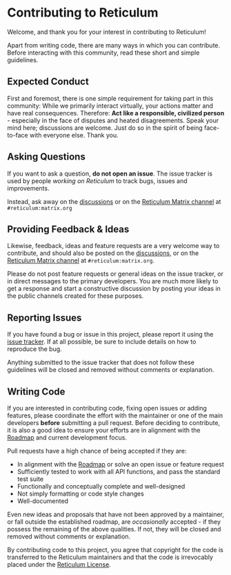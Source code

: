 # Contributing to Reticulum

Welcome, and thank you for your interest in contributing to Reticulum!

Apart from writing code, there are many ways in which you can contribute. Before interacting with this community, read these short and simple guidelines.

## Expected Conduct

First and foremost, there is one simple requirement for taking part in this community: While we primarily interact virtually, your actions matter and have real consequences. Therefore: **Act like a responsible, civilized person** - especially in the face of disputes and heated disagreements. Speak your mind here; discussions are welcome. Just do so in the spirit of being face-to-face with everyone else. Thank you.

## Asking Questions

If you want to ask a question, **do not open an issue**. The issue tracker is used by people *working on Reticulum* to track bugs, issues and improvements.

Instead, ask away on the [discussions](https://github.com/markqvist/Reticulum/discussions) or on the [Reticulum Matrix channel](https://matrix.to/#/#reticulum:matrix.org) at `#reticulum:matrix.org`

## Providing Feedback & Ideas

Likewise, feedback, ideas and feature requests are a very welcome way to contribute, and should also be posted on the [discussions](https://github.com/markqvist/Reticulum/discussions), or on the [Reticulum Matrix channel](https://matrix.to/#/#reticulum:matrix.org) at `#reticulum:matrix.org`.

Please do not post feature requests or general ideas on the issue tracker, or in direct messages to the primary developers. You are much more likely to get a response and start a constructive discussion by posting your ideas in the public channels created for these purposes.

## Reporting Issues

If you have found a bug or issue in this project, please report it using the [issue tracker](https://github.com/markqvist/Reticulum/issues). If at all possible, be sure to include details on how to reproduce the bug.

Anything submitted to the issue tracker that does not follow these guidelines will be closed and removed without comments or explanation.

## Writing Code

If you are interested in contributing code, fixing open issues or adding features, please coordinate the effort with the maintainer or one of the main developers **before** submitting a pull request. Before deciding to contribute, it is also a good idea to ensure your efforts are in alignment with the [Roadmap](./Roadmap.md) and current development focus.

Pull requests have a high chance of being accepted if they are:

- In alignment with the [Roadmap](./Roadmap.md) or solve an open issue or feature request
- Sufficiently tested to work with all API functions, and pass the standard test suite
- Functionally and conceptually complete and well-designed
- Not simply formatting or code style changes
- Well-documented

Even new ideas and proposals that have not been approved by a maintainer, or fall outside the established roadmap, are *occasionally* accepted - if they possess the remaining of the above qualities. If not, they will be closed and removed without comments or explanation.

By contributing code to this project, you agree that copyright for the code is transferred to the Reticulum maintainers and that the code is irrevocably placed under the [Reticulum License](./LICENSE).
